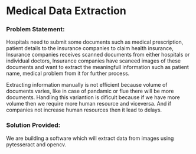 # Medical Data Extraction

### Problem Statement:
Hospitals need to submit some documents such as medical prescription, patient details to the insurance companies to claim health insurance,
Insurance companies receives scanned documents from either hospitals or individual doctors, Insurance companies have scaneed images of these documents and want to extract the meaningfull information such as patient name, medical problem from it for further process.

Extracting information manually is not efficient because volume of documents varies, like in case of pandamic or flue there will be more documents. Handling this variantion is dificult because if we have more volume then we require more human resource and viceversa. And if companies not increase human resources then it lead to delays.

### Solution Provided:
We are building a software which will extract data from images using pytesseract and opencv.
